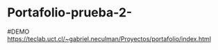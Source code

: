# Portafolio-prueba-2-

#DEMO 
https://teclab.uct.cl/~gabriel.neculman/Proyectos/portafolio/index.html

